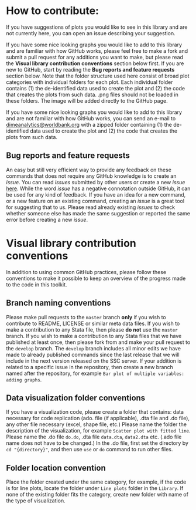 # How to contribute:
If you have suggestions of plots you would like to see in this library and are not currently here, you can open an issue describing your suggestion.

If you have some nice looking graphs you would like to add to this library and are familiar with how GitHub works, please feel free to make a fork and submit a pull request for any additions you want to make, but please read the **Visual library contribution conventions** section below first. If you are new to GitHub, start by reading the **Bug reports and feature requests** section below. Note that the folder structure used here consist of broad plot categories with individual folders for each plot. Each individual folder contains (1) the de-identified data used to create the plot and (2) the code that creates the plots from such data. .png files should not be loaded in these folders. The image will be added directly to the GitHub page.

If you have some nice looking graphs you would like to add to this library and are not familiar with how GitHub works, you can send an e-mail to dimeanalytics@worldbank.org with a zipped folder containing (1) the de-identified data used to create the plot and (2) the code that creates the plots from such data.


## Bug reports and feature requests
An easy but still very efficient way to provide any feedback on these commands that does not require any GitHub knowledge is to create an *issue*. You can read *issues* submitted by other users or create a new *issue* [here](https://github.com/worldbank/Stata-IE-Visual-Library/issues). While the word *issue* has a negative connotation outside GitHub, it can be used for any kind of feedback. If you have an idea for a new command, or a new feature on an existing command, creating an *issue* is a great tool for suggesting that to us. Please read already existing *issues* to check whether someone else has made the same suggestion or reported the same error before creating a new *issue*.


# Visual library contribution conventions
In addition to using common GitHub practices, please follow these conventions to make it possible to keep an overview of the progress made to the code in this toolkit.


## Branch naming conventions
Please make pull requests to the `master` branch **only** if you wish to contribute to README, LICENSE or similar meta data files. If you wish to make a contribution to any Stata file, then please **do not** use the `master` branch. If you wish to make a contribution to any Stata files that we have published at least once, then please fork from and make your pull request to the `develop` branch. The `develop` branch includes all minor edits we have made to already published commands since the last release that we will include in the next version released on the SSC server. If your addition is related to a specific issue in the repository, then create a new branch named after the repository, for example `Bar plot of multiple variables: adding graphs`. 


## Data visualization folder conventions
If you have a visualization code, please create a folder that contains: data necessary for code replication (ado. file (if applicable), .dta file and .do file), any other file necessary (excel, shape file, etc.) Please name the folder the description of the visualization, for example `Scatter plot with fitted line`. Please name the .do file `do.do`, .dta file `data.dta`, `data2.dta` etc. (.ado file name does not have to be changed.) In the .do file, first set the directory by `cd "{directory}"`, and then use `use` or `do` command to run other files. 


## Folder location convention
Place the folder created under the same category, for example, if the code is for line plots, locate the folder under `Line plots` folder in the `Library`. If none of the existing folder fits the category, create new folder with name of the type of visualization. 
